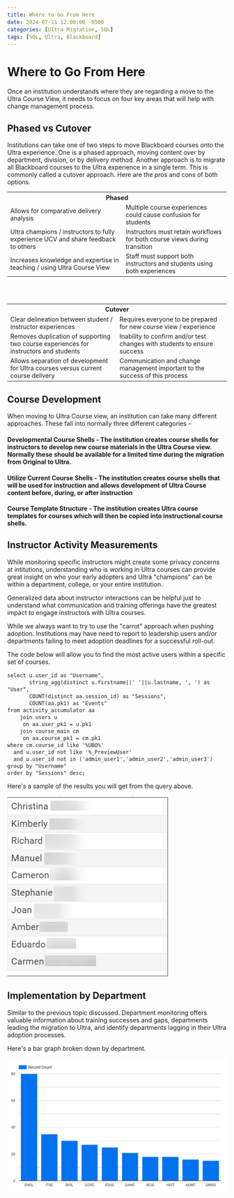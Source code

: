 ```yaml
---
title: Where to Go From Here
date: 2024-07-11 12:00:00 -0500
categories: [Ultra Migration, SQL]
tags: [SQL, Ultra, Blackboard]
---
```


# Where to Go From Here

Once an institution understands where they are regarding a move to the Ultra Course View, it needs to focus on four key areas that will help with change management process.

## Phased vs Cutover

Institutions can take one of two steps to move Blackboard courses onto the Ultra experience. One is a phased approach, moving content over by department, division, or by delivery method. Another approach is to migrate all Blackboard courses to the Ultra experience in a single term. This is commonly called a cutover approach. Here are the pros and cons of both options.

<table>
<th colspan="2">Phased</th>
<tr><td>Allows for comparative delivery analysis</td><td>Multiple course experiences could cause confusion for students</td></tr>
<tr><td>Ultra champions / instructors to fully experience UCV and share feedback to others</td><td>Instructors must retain workflows for both course views during transition</td></tr>
<tr><td>Increases knowledge and expertise in teaching / using Ultra Course View</td><td>Staff must support both instructors and students using both experiences</td></tr>
</table>

<br />
<br />

<table>
<th colspan="2">Cutover</th>
<tr><td>Clear delineation between student / instructor experiences</td><td>Requires everyone to be prepared for new course view / experience</td></tr>
<tr><td>Removes duplication of supporting two course experiences for instructors and students</td><td>Inability to confirm and/or test changes with students to ensure success</td></tr>
<tr><td>Allows separation of development for Ultra courses versus current course delivery</td><td>Communication and change management important to the success of this process</td></tr>
</table>



## Course Development

When moving to Ultra Course view, an institution can take many different approaches. These fall into normally three different categories - 

#### Developmental Course Shells - The institution creates course shells for instructors to develop new course materials in the Ultra Course view. Normally these should be available for a limited time during the migration from Original to Ultra.

#### Utilize Current Course Shells - The institution creates course shells that will be used for instruction and allows development of Ultra Course content before, during, or after instruction

#### Course Template Structure - The institution creates Ultra course templates for courses which will then be copied into instructional course shells.

## Instructor Activity Measurements

While monitoring specific instructors might create some privacy concerns at intitutions, understanding who is working in Ultra courses can provide great insight on who your early adopters and Ultra "champions" can be within a department, college, or your entire institution.

Generalized data about instructor interactions can be helpful just to understand what communication and training offerings have the greatest impact to engage instructors with Ultra courses.

While we always want to try to use the "carrot" approach when pushing adoption. Institutions may have need to report to leadership users and/or departments failing to meet adoption deadlines for a successful roll-out.

The code below will allow you to find the most active users within a specific set of courses.

```
select u.user_id as "Username",
	   string_agg(distinct u.firstname||' '||u.lastname, ', ') as "User",
	   COUNT(distinct aa.session_id) as "Sessions",
	   COUNT(aa.pk1) as "Events"
from activity_accumulator aa
	join users u
	 on aa.user_pk1 = u.pk1
	join course_main cm
	 on aa.course_pk1 = cm.pk1
where cm.course_id like '%UBO%'
  and u.user_id not like '%_PreviewUser'
  and u.user_id not in ('admin_user1','admin_user2','admin_user3')
group by "Username"
order by "Sessions" desc;
```

Here's a sample of the results you will get from the query above.

![image of a list of names](assets/img/posts/ultra-pres/champion-list.png)

## Implementation by Department

Similar to the previous topic discussed. Department monitoring offers valuable information about training successes and gaps, departments leading the migration to Ultra, and identify departments lagging in their Ultra adoption processes.

Here's a bar graph broken down by department.

![a bar graph broken down by departments](assets/img/posts/ultra-pres/department_monitoring.png)

